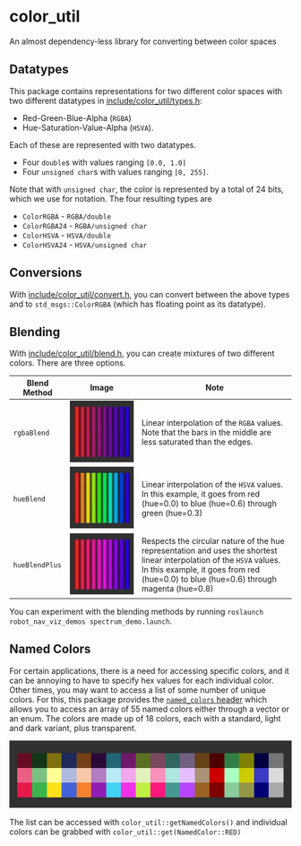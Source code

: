 # color_util
An almost dependency-less library for converting between color spaces

## Datatypes
This package contains representations for two different color spaces with two different datatypes in [include/color_util/types.h](include/color_util/types.h):
 * Red-Green-Blue-Alpha (`RGBA`)
 * Hue-Saturation-Value-Alpha (`HSVA`).

Each of these are represented with two datatypes.
 * Four `double`s with values ranging `[0.0, 1.0]`
 * Four `unsigned char`s with values ranging `[0, 255]`.

Note that with `unsigned char`, the color is represented by a total of 24 bits, which we use for notation. The four resulting types are
 * `ColorRGBA` - `RGBA/double`
 * `ColorRGBA24` - `RGBA/unsigned char`
 * `ColorHSVA` - `HSVA/double`
 * `ColorHSVA24` - `HSVA/unsigned char`

## Conversions
With [include/color_util/convert.h](include/color_util/convert.h), you can convert between the above types and to `std_msgs::ColorRGBA` (which has floating point as its datatype).

## Blending
With [include/color_util/blend.h](include/color_util/blend.h), you can create mixtures of two different colors. There are three options.

| Blend Method   | Image | Note |
| ------------   | ----- | ---- |
| `rgbaBlend`    | ![rgba blend example](doc/blend00.png) | Linear interpolation of the `RGBA` values. Note that the bars in the middle are less saturated than the edges. |
| `hueBlend`     | ![hue blend example](doc/blend01.png) | Linear interpolation of the `HSVA` values. In this example, it goes from red (hue=0.0) to blue (hue=0.6) through green (hue=0.3) |
| `hueBlendPlus` | ![hue blend plus example](doc/blend02.png) | Respects the circular nature of the hue representation and uses the shortest linear interpolation of the `HSVA` values. In this example, it goes from red (hue=0.0) to blue (hue=0.6) through magenta (hue=0.8) |

You can experiment with the blending methods by running `roslaunch robot_nav_viz_demos spectrum_demo.launch`.

## Named Colors
For certain applications, there is a need for accessing specific colors, and it can be annoying to have to specify hex values for each individual color. Other times, you may want to access a list of some number of unique colors. For this, this package provides the [`named_colors` header](include/color_util/named_colors.h) which allows you to access an array of 55 named colors either through a vector or an enum. The colors are made up of 18 colors, each with a standard, light and dark variant, plus transparent.

![color values](doc/named.png)

The list can be accessed with `color_util::getNamedColors()` and individual colors can be grabbed with `color_util::get(NamedColor::RED)`

